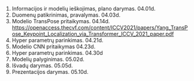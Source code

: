 1. Informacijos ir modelių ieškojimas, plano darymas.   04.01d.
2. Duomenų patikrinimas, pravalymas.                    04.03d.
3. Modelio TransPose pritaikymas.                       04.14d.
https://openaccess.thecvf.com/content/ICCV2021/papers/Yang_TransPose_Keypoint_Localization_via_Transformer_ICCV_2021_paper.pdf
4. Hyper parametrų parinkimas.                          04.21d.
5. Modelio CNN pritaikymas                              04.23d.
6. Hyper parametrų parinkimas.                          04.30d
5. Modelių palyginimas.                                 05.02d.
6. Išvadų darymas.                                      05.05d.
7. Prezentacijos darymas.                               05.10d.
